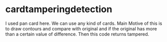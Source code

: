 # cardtamperingdetection
I used pan card here. We can use any kind of cards. Main Motive of this is to draw contours and compare with original and if the original has more than a certain value of difference. Then this code returns tampered.

